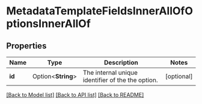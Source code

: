 # MetadataTemplateFieldsInnerAllOfOptionsInnerAllOf

## Properties

Name | Type | Description | Notes
------------ | ------------- | ------------- | -------------
**id** | Option<**String**> | The internal unique identifier of the the option. | [optional]

[[Back to Model list]](../README.md#documentation-for-models) [[Back to API list]](../README.md#documentation-for-api-endpoints) [[Back to README]](../README.md)


